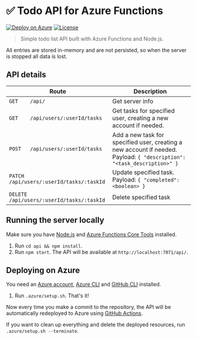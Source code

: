 # ✅ Todo API for Azure Functions

[![Deploy on Azure](https://github.com/sinedied/azure-functions-todo-api/actions/workflows/deploy.yml/badge.svg)](https://github.com/sinedied/azure-functions-todo-api/actions/workflows/deploy.yml)
[![License](https://img.shields.io/badge/license-MIT-blue.svg)](LICENSE)

> Simple todo list API built with Azure Functions and Node.js.

All entries are stored in-memory and are not persisted, so when the server is stopped all data is lost.

## API details

Route                                        | Description
---------------------------------------------|------------------------------------
`GET    /api/`                               | Get server info
`GET    /api/users/:userId/tasks`            | Get tasks for specified user, creating a new account if needed.
`POST   /api/users/:userId/tasks`            | Add a new task for specified user, creating a new account if needed. Payload: `{ "description": "<task_description>" }`
`PATCH  /api/users/:userId/tasks/:taskId`    | Update specified task. Payload: `{ "completed": <boolean> }`
`DELETE /api/users/:userId/tasks/:taskId`    | Delete specified task

## Running the server locally

Make sure you have [Node.js](https://nodejs.org) and [Azure Functions Core Tools](https://aka.ms/functions-core-tools) installed.

1. Run `cd api && npm install`.
2. Run `npm start`. The API will be available at `http://localhost:7071/api/`.

## Deploying on Azure

You need an [Azure account](https://azure.microsoft.com/free/?WT.mc_id=javascript-0000-yolasors), [Azure CLI](https://aka.ms/tools/azure-cli) and [GitHub CLI](https://cli.github.com) installed.

1. Run `.azure/setup.sh`. That's it!

Now every time you make a commit to the repository, the API will be automatically redeployed to Azure using [GitHub Actions](https://github.com/features/actions).

If you want to clean up everything and delete the deployed resources, run `.azure/setup.sh --terminate`.

